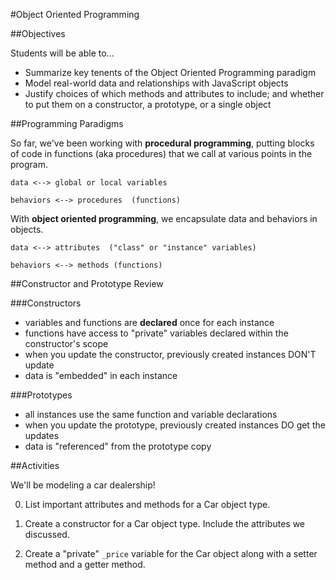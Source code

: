 #Object Oriented Programming 

##Objectives

Students will be able to...   

* Summarize key tenents of the Object Oriented Programming paradigm
* Model real-world data and relationships with JavaScript objects
* Justify choices of which methods and attributes to include; and whether to put them on a constructor, a prototype, or a single object

##Programming Paradigms

So far, we've been working with **procedural programming**, putting blocks of code in functions (aka procedures) that we call at various points in the program. 


```
data <--> global or local variables

behaviors <--> procedures  (functions)

```


With **object oriented programming**, we encapsulate data and behaviors in objects.  

```
data <--> attributes  ("class" or "instance" variables)

behaviors <--> methods (functions)

```

##Constructor and Prototype Review

###Constructors  
 * variables and functions are **declared** once for each instance
 * functions have access to "private" variables declared within the constructor's scope
 * when you update the constructor, previously created instances DON'T update
 * data is "embedded" in each instance


 ###Prototypes   
  * all instances use the same function and variable declarations
  * when you update the prototype, previously created instances DO get the updates
  * data is "referenced" from the prototype copy

##Activities

We'll be modeling a car dealership!

0) List important attributes and methods for a Car object type.

1) Create a constructor for a Car object type. Include the attributes we discussed.

2) Create a "private" `_price` variable for the Car object along with a setter method and a getter method. 



